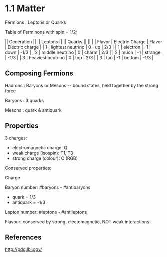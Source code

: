 # 1.1 Matter

Fermions : Leptons or Quarks

Table of Ferminons with spin = 1/2:

|| Generation || || Leptons || || Quarks || ||
| | Flavor | Electric Charge | Flavor | Electric charge |
| 1 | lightest neutrino | 0 | up | 2/3 |
| 1 | electron | -1 | down | -1/3 |
| 2 | middle neutrino | 0 | charm | 2/3 |
| 2 | muon | -1 | strange | -1/3 |
| 3 | heaviest neutrino | 0 | top | 2/3 |
| 3 | tau | -1 | bottom | -1/3 |


## Composing Fermions

Hadrons : Baryons or Mesons
 -- bound states, held together by the strong force

Baryons : 3 quarks

Mesons : quark & antiquark


## Properties

3 charges:
 - electromagnetic charge: Q
 - weak charge (isospin): T1, T3
 - strong charge (colour): C (RGB)

Conserved properties:

Charge

Baryon number: #baryons - #antibaryons
 - quark = 1/3
 - antiquark = -1/3

Lepton number: #leptons - #antileptons

Flavour: conserved by strong, electomagnetic, NOT weak interactions


## References

http://pdg.lbl.gov/
